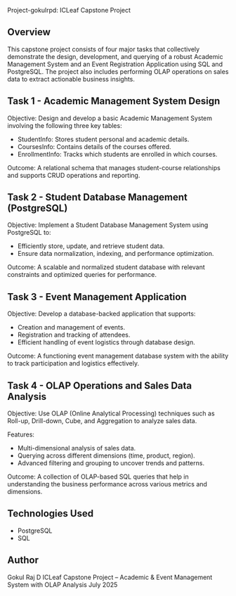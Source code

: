 
Project-gokulrpd: ICLeaf Capstone Project

Overview
--------
This capstone project consists of four major tasks that collectively demonstrate the design, development, and querying of a robust Academic Management System and an Event Registration Application using SQL and PostgreSQL. The project also includes performing OLAP operations on sales data to extract actionable business insights.

Task 1 - Academic Management System Design
------------------------------------------
Objective:
Design and develop a basic Academic Management System involving the following three key tables:
- StudentInfo: Stores student personal and academic details.
- CoursesInfo: Contains details of the courses offered.
- EnrollmentInfo: Tracks which students are enrolled in which courses.

Outcome:
A relational schema that manages student-course relationships and supports CRUD operations and reporting.

Task 2 - Student Database Management (PostgreSQL)
-------------------------------------------------
Objective:
Implement a Student Database Management System using PostgreSQL to:
- Efficiently store, update, and retrieve student data.
- Ensure data normalization, indexing, and performance optimization.

Outcome:
A scalable and normalized student database with relevant constraints and optimized queries for performance.

Task 3 - Event Management Application
------------------------------------
Objective:
Develop a database-backed application that supports:
- Creation and management of events.
- Registration and tracking of attendees.
- Efficient handling of event logistics through database design.

Outcome:
A functioning event management database system with the ability to track participation and logistics effectively.

Task 4 - OLAP Operations and Sales Data Analysis
------------------------------------------------
Objective:
Use OLAP (Online Analytical Processing) techniques such as Roll-up, Drill-down, Cube, and Aggregation to analyze sales data.

Features:
- Multi-dimensional analysis of sales data.
- Querying across different dimensions (time, product, region).
- Advanced filtering and grouping to uncover trends and patterns.

Outcome:
A collection of OLAP-based SQL queries that help in understanding the business performance across various metrics and dimensions.

Technologies Used
-----------------
- PostgreSQL
- SQL

Author
------
Gokul Raj D
ICLeaf Capstone Project – Academic & Event Management System with OLAP Analysis
July 2025

